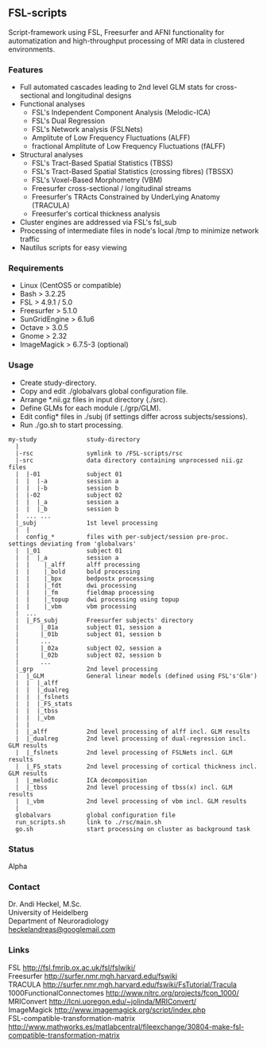 ## FSL-scripts

Script-framework using FSL, Freesurfer and AFNI functionality for automatization and high-throughput processing of MRI data in clustered environments.

### Features

* Full automated cascades leading to 2nd level GLM stats for cross-sectional and longitudinal designs  
* Functional analyses  
    - FSL's Independent Component Analysis (Melodic-ICA)  
    - FSL's Dual Regression  
    - FSL's Network analysis (FSLNets)  
    - Amplitute of Low Frequency Fluctuations (ALFF)  
    - fractional Amplitute of Low Frequency Fluctuations (fALFF)  
* Structural analyses  
    - FSL's Tract-Based Spatial Statistics (TBSS)  
    - FSL's Tract-Based Spatial Statistics (crossing fibres) (TBSSX)  
    - FSL's Voxel-Based Morphometry (VBM)  
    - Freesurfer cross-sectional / longitudinal streams  
    - Freesurfer's TRActs Constrained by UnderLying Anatomy (TRACULA)  
    - Freesurfer's cortical thickness analysis  
* Cluster engines are addressed via FSL's fsl_sub  
* Processing of intermediate files in node's local /tmp to minimize network traffic  
* Nautilus scripts for easy viewing  

### Requirements

* Linux (CentOS5 or compatible)  
* Bash > 3.2.25  
* FSL > 4.9.1 / 5.0  
* Freesurfer > 5.1.0 
* SunGridEngine > 6.1u6  
* Octave > 3.0.5  
* Gnome > 2.32  
* ImageMagick > 6.7.5-3 (optional)  

### Usage

* Create study-directory.  
* Copy and edit ./globalvars global configuration file.  
* Arrange *.nii.gz files in input directory (./src).  
* Define GLMs for each module (./grp/GLM).  
* Edit config* files in ./subj (if settings differ across subjects/sessions).  
* Run ./go.sh to start processing.  

```
my-study              study-directory
  |
  |-rsc               symlink to /FSL-scripts/rsc
  |-src               data directory containing unprocessed nii.gz files
  |  |-01             subject 01
  |  |  |-a           session a
  |  |  |-b           session b
  |  |-02             subject 02
  |  |  |_a           session a
  |  |  |_b           session b
  |  ... ...
  |_subj              1st level processing
  |  |
  |  config_*         files with per-subject/session pre-proc. settings deviating from 'globalvars'
  |  |_01             subject 01
  |  |  |_a           session a
  |  |    |_alff      alff processing
  |  |    |_bold      bold processing
  |  |    |_bpx       bedpostx processing
  |  |    |_fdt       dwi processing
  |  |    |_fm        fieldmap processing
  |  |    |_topup     dwi processing using topup
  |  |    |_vbm       vbm processing
  |  ...
  |  |_FS_subj        Freesurfer subjects' directory
  |      |_01a        subject 01, session a
  |      |_01b        subject 01, session b
  |      ...
  |      |_02a        subject 02, session a
  |      |_02b        subject 02, session b
  |      ...
  |_grp               2nd level processing
  |  |_GLM            General linear models (defined using FSL's'Glm')
  |  |  |_alff      
  |  |  |_dualreg
  |  |  |_fslnets
  |  |  |_FS_stats
  |  |  |_tbss
  |  |  |_vbm
  |  |
  |  |_alff           2nd level processing of alff incl. GLM results
  |  |_dualreg        2nd level processing of dual-regression incl. GLM results
  |  |_fslnets        2nd level processing of FSLNets incl. GLM results
  |  |_FS_stats       2nd level processing of cortical thickness incl. GLM results
  |  |_melodic        ICA decomposition
  |  |_tbss           2nd level processing of tbss(x) incl. GLM results
  |  |_vbm            2nd level processing of vbm incl. GLM results
  |      
  globalvars          global configuration file
  run_scripts.sh      link to ./rsc/main.sh
  go.sh               start processing on cluster as background task
```  
 
### Status

Alpha

### Contact

Dr. Andi Heckel, M.Sc.  
University of Heidelberg  
Department of Neuroradiology  
heckelandreas@googlemail.com  

### Links

FSL http://fsl.fmrib.ox.ac.uk/fsl/fslwiki/  
Freesurfer http://surfer.nmr.mgh.harvard.edu/fswiki  
TRACULA http://surfer.nmr.mgh.harvard.edu/fswiki/FsTutorial/Tracula  
1000FunctionalConnectomes http://www.nitrc.org/projects/fcon_1000/  
MRIConvert http://lcni.uoregon.edu/~jolinda/MRIConvert/  
ImageMagick http://www.imagemagick.org/script/index.php  
FSL-compatible-transformation-matrix http://www.mathworks.es/matlabcentral/fileexchange/30804-make-fsl-compatible-transformation-matrix  


